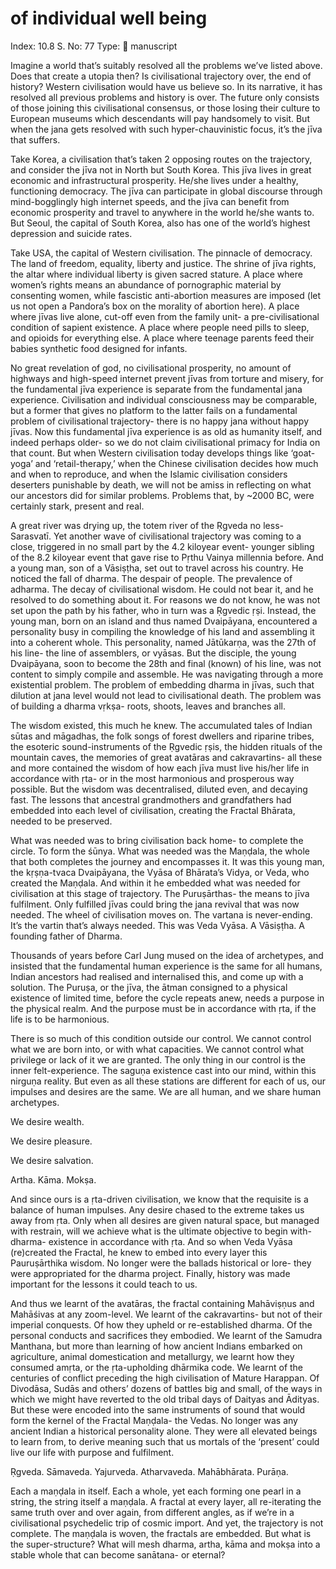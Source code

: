 # of individual well being

Index: 10.8
S. No: 77
Type: 📑 manuscript

Imagine a world that’s suitably resolved all the problems we’ve listed above. Does that create a utopia then? Is civilisational trajectory over, the end of history? Western civilisation would have us believe so. In its narrative, it has resolved all previous problems and history is over. The future only consists of those joining this civilisational consensus, or those losing their culture to European museums which descendants will pay handsomely to visit. But when the jana gets resolved with such hyper-chauvinistic focus, it’s the jīva that suffers.

Take Korea, a civilisation that’s taken 2 opposing routes on the trajectory, and consider the jīva not in North but South Korea. This jīva lives in great economic and infrastructural prosperity. He/she lives under a healthy, functioning democracy. The jīva can participate in global discourse through mind-bogglingly high internet speeds, and the jīva can benefit from economic prosperity and travel to anywhere in the world he/she wants to. But Seoul, the capital of South Korea, also has one of the world’s highest depression and suicide rates.

Take USA, the capital of Western civilisation. The pinnacle of democracy. The land of freedom, equality, liberty and justice. The shrine of jīva rights, the altar where individual liberty is given sacred stature. A place where women’s rights means an abundance of pornographic material by consenting women, while fascistic anti-abortion measures are imposed (let us not open a Pandora’s box on the morality of abortion here). A place where jīvas live alone, cut-off even from the family unit- a pre-civilisational condition of sapient existence. A place where people need pills to sleep, and opioids for everything else. A place where teenage parents feed their babies synthetic food designed for infants.

No great revelation of god, no civilisational prosperity, no amount of highways and high-speed internet prevent jīvas from torture and misery, for the fundamental jīva experience is separate from the fundamental jana experience. Civilisation and individual consciousness may be comparable, but a former that gives no platform to the latter fails on a fundamental problem of civilisational trajectory- there is no happy jana without happy jīvas. Now this fundamental jīva experience is as old as humanity itself, and indeed perhaps older- so we do not claim civilisational primacy for India on that count. But when Western civilisation today develops things like ‘goat-yoga’ and ‘retail-therapy,’ when the Chinese civilisation decides how much and when to reproduce, and when the Islamic civilisation considers deserters punishable by death, we will not be amiss in reflecting on what our ancestors did for similar problems. Problems that, by ~2000 BC, were certainly stark, present and real.

A great river was drying up, the totem river of the Ṛgveda no less- Sarasvatī. Yet another wave of civilisational trajectory was coming to a close, triggered in no small part by the 4.2 kiloyear event- younger sibling of the 8.2 kiloyear event that gave rise to Pṛthu Vainya millennia before. And a young man, son of a Vāsiṣṭha, set out to travel across his country. He noticed the fall of dharma. The despair of people. The prevalence of adharma. The decay of civilisational wisdom. He could not bear it, and he resolved to do something about it. For reasons we do not know, he was not set upon the path by his father, who in turn was a Ṛgvedic ṛṣi. Instead, the young man, born on an island and thus named Dvaipāyana, encountered a personality busy in compiling the knowledge of his land and assembling it into a coherent whole. This personality, named Jātūkarṇa, was the 27th of his line- the line of assemblers, or vyāsas. But the disciple, the young Dvaipāyana, soon to become the 28th and final (known) of his line, was not content to simply compile and assemble. He was navigating through a more existential problem. The problem of embedding dharma in jīvas, such that dilution at jana level would not lead to civilisational death. The problem was of building a dharma vṛkṣa- roots, shoots, leaves and branches all.

The wisdom existed, this much he knew. The accumulated tales of Indian sūtas and māgadhas, the folk songs of forest dwellers and riparine tribes, the esoteric sound-instruments of the Ṛgvedic ṛṣis, the hidden rituals of the mountain caves, the memories of great avatāras and cakravartins- all these and more contained the wisdom of how each jīva must live his/her life in accordance with ṛta- or in the most harmonious and prosperous way possible. But the wisdom was decentralised, diluted even, and decaying fast. The lessons that ancestral grandmothers and grandfathers had embedded into each level of civilisation, creating the Fractal Bhārata, needed to be preserved.

What was needed was to bring civilisation back home- to complete the circle. To form the śūnya. What was needed was the Maṇḍala, the whole that both completes the journey and encompasses it. It was this young man, the kṛṣṇa-tvaca Dvaipāyana, the Vyāsa of Bhārata’s Vidya, or Veda, who created the Maṇḍala. And within it he embedded what was needed for civilisation at this stage of trajectory. The Puruṣārthas- the means to jīva fulfilment. Only fulfilled jīvas could bring the jana revival that was now needed. The wheel of civilisation moves on. The vartana is never-ending. It’s the vartin that’s always needed. This was Veda Vyāsa. A Vāsiṣṭha. A founding father of Dharma.

Thousands of years before Carl Jung mused on the idea of archetypes, and insisted that the fundamental human experience is the same for all humans, Indian ancestors had realised and internalised this, and come up with a solution. The Puruṣa, or the jīva, the ātman consigned to a physical existence of limited time, before the cycle repeats anew, needs a purpose in the physical realm. And the purpose must be in accordance with ṛta, if the life is to be harmonious.

There is so much of this condition outside our control. We cannot control what we are born into, or with what capacities. We cannot control what privilege or lack of it we are granted. The only thing in our control is the inner felt-experience. The saguṇa existence cast into our mind, within this nirguṇa reality. But even as all these stations are different for each of us, our impulses and desires are the same. We are all human, and we share human archetypes.

We desire wealth.

We desire pleasure.

We desire salvation.

Artha. Kāma. Mokṣa.

And since ours is a ṛta-driven civilisation, we know that the requisite is a balance of human impulses. Any desire chased to the extreme takes us away from ṛta. Only when all desires are given natural space, but managed with restrain, will we achieve what is the ultimate objective to begin with- dharma- existence in accordance with ṛta. And so when Veda Vyāsa (re)created the Fractal, he knew to embed into every layer this Pauruṣārthika wisdom. No longer were the ballads historical or lore- they were appropriated for the dharma project. Finally, history was made important for the lessons it could teach to us.

And thus we learnt of the avatāras, the fractal containing Mahāviṣṇus and Mahāśivas at any zoom-level. We learnt of the cakravartins- but not of their imperial conquests. Of how they upheld or re-established dharma. Of the personal conducts and sacrifices they embodied. We learnt of the Samudra Manthana, but more than learning of how ancient Indians embarked on agriculture, animal domestication and metallurgy, we learnt how they consumed amṛta, or the ṛta-upholding dhārmika code. We learnt of the centuries of conflict preceding the high civilisation of Mature Harappan. Of Divodāsa, Sudās and others’ dozens of battles big and small, of the ways in which we might have reverted to the old tribal days of Daityas and Ādityas. But these were encoded into the same instruments of sound that would form the kernel of the Fractal Maṇḍala- the Vedas. No longer was any ancient Indian a historical personality alone. They were all elevated beings to learn from, to derive meaning such that us mortals of the ‘present’ could live our life with purpose and fulfilment.

Ṛgveda. Sāmaveda. Yajurveda. Atharvaveda. Mahābhārata. Purāṇa.

Each a maṇḍala in itself. Each a whole, yet each forming one pearl in a string, the string itself a maṇḍala. A fractal at every layer, all re-iterating the same truth over and over again, from different angles, as if we’re in a civilisational psychedelic trip of cosmic import. And yet, the trajectory is not complete. The maṇḍala is woven, the fractals are embedded. But what is the super-structure? What will mesh dharma, artha, kāma and mokṣa into a stable whole that can become sanātana- or eternal?